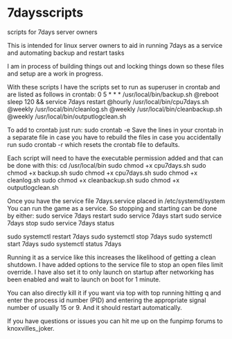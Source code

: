# 7daysscripts
scripts for 7days server owners

This is intended for linux server owners to aid in running 7days as a service and automating backup and restart tasks

I am in process of building things out and locking things down so these files and setup are a work in progress.

With these scripts I have the scripts set to run as superuser in crontab and are listed as follows in crontab:
0 5 * * * /usr/local/bin/backup.sh
@reboot sleep 120 && service 7days restart
@hourly /usr/local/bin/cpu7days.sh
@weekly /usr/local/bin/cleanlog.sh
@weekly /usr/local/bin/cleanbackup.sh
@weekly /usr/local/bin/outputlogclean.sh

To add to crontab just run:
sudo crontab -e
Save the lines in your crontab in a separate file in case you have to rebuild the files in case you accidentally run sudo crontab -r which resets the crontab file to defaults.

Each script will need to have the executable permission added and that can be done with this:
cd /usr/local/bin
sudo chmod +x cpu7days.sh
sudo chmod +x backup.sh
sudo chmod +x cpu7days.sh
sudo chmod +x cleanlog.sh
sudo chmod +x cleanbackup.sh
sudo chmod +x outputlogclean.sh

Once you have the service file 7days.service placed in /etc/systemd/system
You can run the game as a service.  So stopping and starting can be done by either:
sudo service 7days restart
sudo service 7days start
sudo service 7days stop
sudo service 7days status

sudo systemctl restart 7days
sudo systemctl stop 7days
sudo systemctl start 7days
sudo systemctl status 7days

Running it as a service like this increases the likelihood of getting a clean shutdown.  I have added options to the service file to stop an open files limit override.  I have also set it to only launch on startup after networking has been enabled and wait to launch on boot for 1 minute.

You can also directly kill it if you want via top with top running hitting q and enter the process id number (PID) and entering the appropriate signal number of usually 15 or 9.  And it should restart automatically.

If you have questions or issues you can hit me up on the funpimp forums to knoxvilles_joker.
